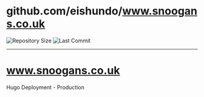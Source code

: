 # github.com/eishundo/www.snoogans.co.uk

![Repository Size](https://img.shields.io/github/repo-size/eishundo/www.snoogans.co.uk)
![Last Commit](https://img.shields.io/github/last-commit/eishundo/www.snoogans.co.uk)

---

# www.snoogans.co.uk

Hugo Deployment - Production
